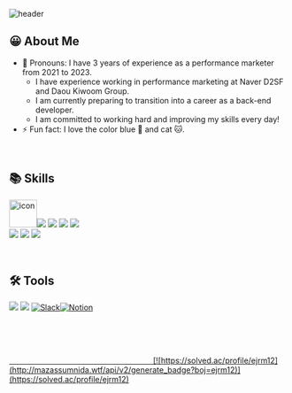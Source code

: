 ![header](https://capsule-render.vercel.app/api?type=waving&color=0099ff&height=200&fanimation=twinkling&fontAlignY=40&fontColor=99FFFF&section=header&text=JuyoungOh&fontSize=35&animation=twinkling&fontAlign=75)

## 😀 About Me 

- 📌 Pronouns: I have 3 years of experience as a performance marketer from 2021 to 2023.
  - I have experience working in performance marketing at Naver D2SF and Daou Kiwoom Group.
  - I am currently preparing to transition into a career as a back-end developer.
  - I am committed to working hard and improving my skills every day!
- ⚡️ Fun fact: I love the color blue 💙 and cat 🐱.
  
<br>

## 📚 Skills

<img src="https://techstack-generator.vercel.app/java-icon.svg" alt="icon" width="50" height="50" /><img src="https://img.shields.io/badge/JAVA-007396?style=for-the-badge&logo=Java&logoColor=white"/> <img src="https://img.shields.io/badge/Spring-6DB33F?style=for-the-badge&logo=Spring&logoColor=white"> <img src="https://img.shields.io/badge/springboot-6DB33F?style=for-the-badge&logo=springboot&logoColor=white"> <img src="https://img.shields.io/badge/MySQL-4479A1?style=for-the-badge&logo=MySQL&logoColor=white"><br><img src="https://img.shields.io/badge/GoogleTagManager-61DAFB?style=for-the-badge&logo=GoogleTagManager&logoColor=blue"> <img src="https://img.shields.io/badge/GoogleAnalytics-E34F26?style=for-the-badge&logo=GoogleAnalytics&logoColor=yellow"> <img src="https://img.shields.io/badge/GoogleDataStudio-ffffff?style=for-the-badge&logo=GoogleDataStudio&logoColor=blue"> 

<br>

## 🛠️ Tools

<img src="https://img.shields.io/badge/git-F05032?style=for-the-badge&logo=Git&logoColor=white"/> <img src="https://img.shields.io/badge/intellij-000000?style=for-the-badge&logo=intellijidea&logoColor=white"/>
<a href = "hun-se.slack.com"> <img alt="Slack" src ="https://img.shields.io/badge/Slack-4A154B.svg?&style=for-the-badge&logo=Slack&logoColor=white"/><img alt="Notion" src ="https://img.shields.io/badge/Notion-000000.svg?&style=for-the-badge&logo=Notion&logoColor=white"/>

<br>
<br>
<br>

  &nbsp;&nbsp;&nbsp;&nbsp;&nbsp;&nbsp;&nbsp;&nbsp;&nbsp;&nbsp;&nbsp;&nbsp;&nbsp;&nbsp;&nbsp;&nbsp;&nbsp;&nbsp;&nbsp;&nbsp;&nbsp;&nbsp;&nbsp;&nbsp;&nbsp;&nbsp;&nbsp;&nbsp;&nbsp;&nbsp;&nbsp;&nbsp;&nbsp;&nbsp;&nbsp;&nbsp;&nbsp;&nbsp;&nbsp;&nbsp;&nbsp;&nbsp;&nbsp;&nbsp;&nbsp;&nbsp;&nbsp;&nbsp;&nbsp;&nbsp;&nbsp;&nbsp;&nbsp;&nbsp;&nbsp;&nbsp;&nbsp;&nbsp;&nbsp;&nbsp;&nbsp;&nbsp;&nbsp;&nbsp;&nbsp;
   [![https://solved.ac/profile/ejrm12](http://mazassumnida.wtf/api/v2/generate_badge?boj=ejrm12)](https://solved.ac/profile/ejrm12)



